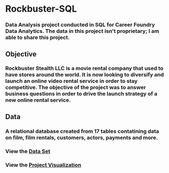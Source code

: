 # Rockbuster-SQL
### Data Analysis project conducted in SQL for Career Foundry Data Analytics. The data in this project isn't proprietary; I am able to share this project.

## Objective
### Rockbuster Stealth LLC is a movie rental company that used to have stores around the world. It is now looking to diversify and launch an online video rental service in order to stay competitive. The objective of the project was to answer business questions in order to drive the launch strategy of a new online rental service.

## Data
### A relational database created from 17 tables contatining data on film, film rentals, customers, actors, payments and more. 

### View the [Data Set](https://drive.google.com/file/d/1g0SqR1XjZlbYzeeIwftFPd3r9Xnvxa9u/view?usp=sharing)

### View the [Project Visualization](https://public.tableau.com/views/RockbusterDataAnalysisPresentation/RockbusterStealthLLCDataAnalysis?:language=en-US&:display_count=n&:origin=viz_share_link)
